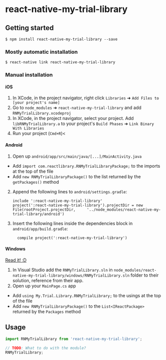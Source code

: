 
# react-native-my-trial-library

## Getting started

`$ npm install react-native-my-trial-library --save`

### Mostly automatic installation

`$ react-native link react-native-my-trial-library`

### Manual installation


#### iOS

1. In XCode, in the project navigator, right click `Libraries` ➜ `Add Files to [your project's name]`
2. Go to `node_modules` ➜ `react-native-my-trial-library` and add `RNMyTrialLibrary.xcodeproj`
3. In XCode, in the project navigator, select your project. Add `libRNMyTrialLibrary.a` to your project's `Build Phases` ➜ `Link Binary With Libraries`
4. Run your project (`Cmd+R`)<

#### Android

1. Open up `android/app/src/main/java/[...]/MainActivity.java`
  - Add `import com.reactlibrary.RNMyTrialLibraryPackage;` to the imports at the top of the file
  - Add `new RNMyTrialLibraryPackage()` to the list returned by the `getPackages()` method
2. Append the following lines to `android/settings.gradle`:
  	```
  	include ':react-native-my-trial-library'
  	project(':react-native-my-trial-library').projectDir = new File(rootProject.projectDir, 	'../node_modules/react-native-my-trial-library/android')
  	```
3. Insert the following lines inside the dependencies block in `android/app/build.gradle`:
  	```
      compile project(':react-native-my-trial-library')
  	```

#### Windows
[Read it! :D](https://github.com/ReactWindows/react-native)

1. In Visual Studio add the `RNMyTrialLibrary.sln` in `node_modules/react-native-my-trial-library/windows/RNMyTrialLibrary.sln` folder to their solution, reference from their app.
2. Open up your `MainPage.cs` app
  - Add `using My.Trial.Library.RNMyTrialLibrary;` to the usings at the top of the file
  - Add `new RNMyTrialLibraryPackage()` to the `List<IReactPackage>` returned by the `Packages` method


## Usage
```javascript
import RNMyTrialLibrary from 'react-native-my-trial-library';

// TODO: What to do with the module?
RNMyTrialLibrary;
```
  